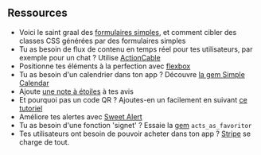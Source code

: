 ## Ressources

- Voici le saint graal des [formulaires simples](https://kitt.lewagon.com/knowledge/cheatsheets/simple_form), et comment cibler des classes CSS générées par des formulaires simples
- Tu as besoin de flux de contenu en temps réel pour tes utilisateurs, par exemple pour un chat ? Utilise [ActionCable](https://kitt.lewagon.com/camps/<user.batch_slug>/lectures/06-Projects%2F01-Pundit)
- Positionne tes éléments à la perfection avec [flexbox](https://kitt.lewagon.com/knowledge/cheatsheets/flexbox)
- Tu as besoin d'un calendrier dans ton app ? Découvre [la gem Simple Calendar](https://kitt.lewagon.com/knowledge/tutorials/simple_calendar)
- Ajoute [une note à étoiles](https://kitt.lewagon.com/knowledge/tutorials/star_rating) à tes avis
- Et pourquoi pas un code QR ? Ajoutes-en un facilement en suivant [ce tutoriel](https://kitt.lewagon.com/knowledge/tutorials/qr_code)
- Améliore tes alertes avec [Sweet Alert](https://kitt.lewagon.com/knowledge/tutorials/sweetalert)
- Tu as besoin d'une fonction 'signet' ? Essaie la [gem](https://github.com/jonhue/acts_as_favoritor) `acts_as_favoritor`
- Tes utilisateurs ont besoin de pouvoir acheter dans ton app ? [Stripe](https://kitt.lewagon.com/knowledge/tutorials/stripe) se charge de tout.

